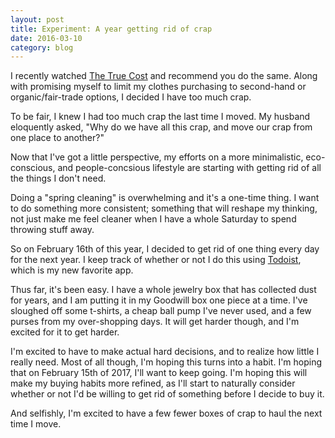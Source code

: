 ```yaml
---
layout: post
title: Experiment: A year getting rid of crap
date: 2016-03-10
category: blog
---
```


I recently watched [The True Cost](http://truecostmovie.com/) and recommend you do the same. Along with promising myself to limit my clothes purchasing to second-hand or organic/fair-trade options, I decided I have too much crap.

To be fair, I knew I had too much crap the last time I moved. My husband eloquently asked, "Why do we have all this crap, and move our crap from one place to another?"

Now that I've got a little perspective, my efforts on a more minimalistic, eco-conscious, and people-concsious lifestyle are starting with getting rid of all the things I don't need.

Doing a "spring cleaning" is overwhelming and it's a one-time thing. I want to do something more consistent; something that will reshape my thinking, not just make me feel cleaner when I have a whole Saturday to spend throwing stuff away.

So on February 16th of this year, I decided to get rid of one thing every day for the next year. I keep track of whether or not I do this using [Todoist](https://todoist.com), which is my new favorite app.

Thus far, it's been easy. I have a whole jewelry box that has collected dust for years, and I am putting it in my Goodwill box one piece at a time. I've sloughed off some t-shirts, a cheap ball pump I've never used, and a few purses from my over-shopping days. It will get harder though, and I'm excited for it to get harder.

I'm excited to have to make actual hard decisions, and to realize how little I really need. Most of all though, I'm hoping this turns into a habit. I'm hoping that on February 15th of 2017, I'll want to keep going. I'm hoping this will make my buying habits more refined, as I'll start to naturally consider whether or not I'd be willing to get rid of something before I decide to buy it.

And selfishly, I'm excited to have a few fewer boxes of crap to haul the next time I move.
